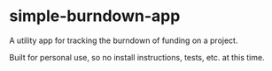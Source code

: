 # simple-burndown-app
A utility app for tracking the burndown of funding on a project.

Built for personal use, so no install instructions, tests, etc. at this time. 
